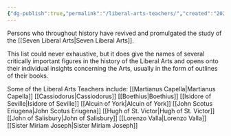 ```yaml
---
{"dg-publish":true,"permalink":"/liberal-arts-teachers/","created":"2025-06-22T16:27:46.780-04:00","updated":"2025-06-22T16:31:12.473-04:00"}
---
```


Persons who throughout history have revived and promulgated the study of the [[Seven Liberal Arts\|Seven Liberal Arts]].

This list could never exhaustive, but it does give the names of several critically important figures in the history of the Liberal Arts and opens onto their individual insights concerning the Arts, usually in the form of outlines of their books.

Some of the Liberal Arts Teachers include:
[[Martianus Capella\|Martianus Capella]]
[[Cassiodorus\|Cassiodorus]]
[[Boethius\|Boethius]]
[[Isidore of Seville\|Isidore of Seville]]
[[Alcuin of York\|Alcuin of York]]
[[John Scotus Eriugena\|John Scotus Eriugena]]
[[Hugh of St. Victor\|Hugh of St. Victor]]
[[John of Salisbury\|John of Salisbury]]
[[Lorenzo Valla\|Lorenzo Valla]]
[[Sister Miriam Joseph\|Sister Miriam Joseph]]
